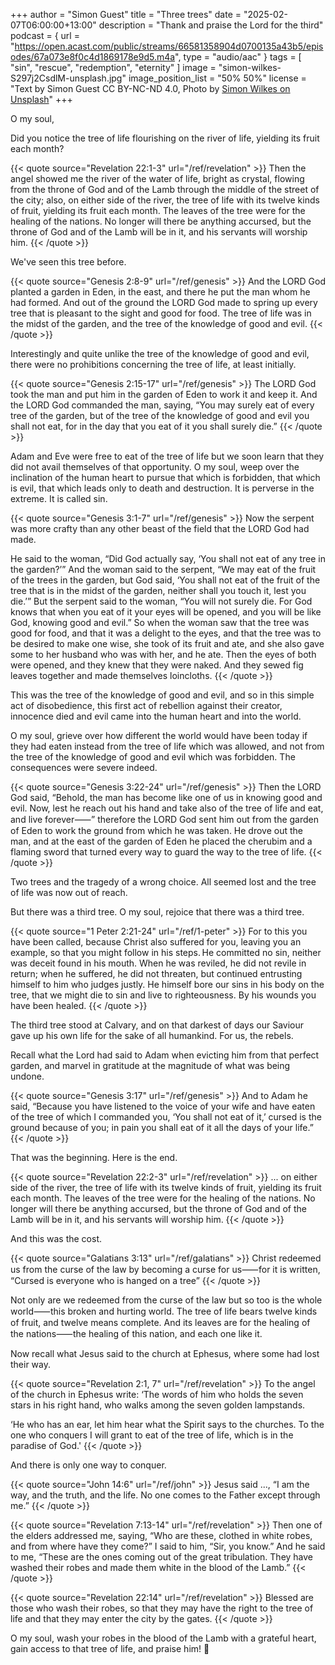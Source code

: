 +++
author = "Simon Guest"
title = "Three trees"
date = "2025-02-07T06:00:00+13:00"
description = "Thank and praise the Lord for the third"
podcast = { url = "https://open.acast.com/public/streams/66581358904d0700135a43b5/episodes/67a073e8f0c4d1869178e9d5.m4a", type = "audio/aac" }
tags = [ "sin", "rescue", "redemption", "eternity" ]
image = "simon-wilkes-S297j2CsdlM-unsplash.jpg"
image_position_list = "50% 50%"
license = "Text by Simon Guest CC BY-NC-ND 4.0, Photo by [Simon Wilkes on Unsplash](https://unsplash.com/photos/green-leafed-tree-surrounded-by-fog-during-daytime-S297j2CsdlM)"
+++

O my soul,

Did you notice the tree of life flourishing on the river of life, yielding its fruit each month?

{{< quote source="Revelation 22:1-3" url="/ref/revelation" >}}
Then the angel showed me the river of the water of life, bright as crystal, flowing from the throne of God and of the Lamb through the middle of the street of the city; also, on either side of the river, the tree of life with its twelve kinds of fruit, yielding its fruit each month. The leaves of the tree were for the healing of the nations. No longer will there be anything accursed, but the throne of God and of the Lamb will be in it, and his servants will worship him.
{{< /quote >}}

We've seen this tree before.

{{< quote source="Genesis 2:8-9" url="/ref/genesis" >}}
And the LORD God planted a garden in Eden, in the east, and there he put the man whom he had formed. And out of the ground the LORD God made to spring up every tree that is pleasant to the sight and good for food. The tree of life was in the midst of the garden, and the tree of the knowledge of good and evil.
{{< /quote >}}

Interestingly and quite unlike the tree of the knowledge of good and evil, there were no prohibitions concerning the tree of life, at least initially.

{{< quote source="Genesis 2:15-17" url="/ref/genesis" >}}
The LORD God took the man and put him in the garden of Eden to work it and keep it. And the LORD God commanded the man, saying, “You may surely eat of every tree of the garden, but of the tree of the knowledge of good and evil you shall not eat, for in the day that you eat of it you shall surely die.”
{{< /quote >}}

Adam and Eve were free to eat of the tree of life but we soon learn that they did not avail themselves of that opportunity. O my soul, weep over the inclination of the human heart to pursue that which is forbidden, that which is evil, that which leads only to death and destruction. It is perverse in the extreme. It is called sin.

{{< quote source="Genesis 3:1-7" url="/ref/genesis" >}}
Now the serpent was more crafty than any other beast of the field that the LORD God had made.

He said to the woman, “Did God actually say, ‘You shall not eat of any tree in the garden?’” And the woman said to the serpent, “We may eat of the fruit of the trees in the garden, but God said, ‘You shall not eat of the fruit of the tree that is in the midst of the garden, neither shall you touch it, lest you die.’” But the serpent said to the woman, “You will not surely die. For God knows that when you eat of it your eyes will be opened, and you will be like God, knowing good and evil.” So when the woman saw that the tree was good for food, and that it was a delight to the eyes, and that the tree was to be desired to make one wise, she took of its fruit and ate, and she also gave some to her husband who was with her, and he ate. Then the eyes of both were opened, and they knew that they were naked. And they sewed fig leaves together and made themselves loincloths.
{{< /quote >}}

This was the tree of the knowledge of good and evil, and so in this simple act of disobedience, this first act of rebellion against their creator, innocence died and evil came into the human heart and into the world.

O my soul, grieve over how different the world would have been today if they had eaten instead from the tree of life which was allowed, and not from the tree of the knowledge of good and evil which was forbidden. The consequences were severe indeed.

{{< quote source="Genesis 3:22-24" url="/ref/genesis" >}}
Then the LORD God said, “Behold, the man has become like one of us in knowing good and evil. Now, lest he reach out his hand and take also of the tree of life and eat, and live forever⸺” therefore the LORD God sent him out from the garden of Eden to work the ground from which he was taken. He drove out the man, and at the east of the garden of Eden he placed the cherubim and a flaming sword that turned every way to guard the way to the tree of life.
{{< /quote >}}

Two trees and the tragedy of a wrong choice. All seemed lost and the tree of life was now out of reach.

But there was a third tree. O my soul, rejoice that there was a third tree.

{{< quote source="1 Peter 2:21-24" url="/ref/1-peter" >}}
For to this you have been called, because Christ also suffered for you, leaving you an example, so that you might follow in his steps. He committed no sin, neither was deceit found in his mouth. When he was reviled, he did not revile in return; when he suffered, he did not threaten, but continued entrusting himself to him who judges justly. He himself bore our sins in his body on the tree, that we might die to sin and live to righteousness. By his wounds you have been healed.
{{< /quote >}}

The third tree stood at Calvary, and on that darkest of days our Saviour gave up his own life for the sake of all humankind. For us, the rebels.

Recall what the Lord had said to Adam when evicting him from that perfect garden, and marvel in gratitude at the magnitude of what was being undone.

{{< quote source="Genesis 3:17" url="/ref/genesis" >}}
And to Adam he said, “Because you have listened to the voice of your wife and have eaten of the tree of which I commanded you, ‘You shall not eat of it,’ cursed is the ground because of you; in pain you shall eat of it all the days of your life.”
{{< /quote >}}

That was the beginning. Here is the end.

{{< quote source="Revelation 22:2-3" url="/ref/revelation" >}}
... on either side of the river, the tree of life with its twelve kinds of fruit, yielding its fruit each month. The leaves of the tree were for the healing of the nations. No longer will there be anything accursed, but the throne of God and of the Lamb will be in it, and his servants will worship him.
{{< /quote >}}

And this was the cost.

{{< quote source="Galatians 3:13" url="/ref/galatians" >}}
Christ redeemed us from the curse of the law by becoming a curse for us⸺for it is written, “Cursed is everyone who is hanged on a tree”
{{< /quote >}}

Not only are we redeemed from the curse of the law but so too is the whole world⸺this broken and hurting world. The tree of life bears twelve kinds of fruit, and twelve means complete. And its leaves are for the healing of the nations⸺the healing of this nation, and each one like it.

Now recall what Jesus said to the church at Ephesus, where some had lost their way.

{{< quote source="Revelation 2:1, 7" url="/ref/revelation" >}}
To the angel of the church in Ephesus write: ‘The words of him who holds the seven stars in his right hand, who walks among the seven golden lampstands.

‘He who has an ear, let him hear what the Spirit says to the churches. To the one who conquers I will grant to eat of the tree of life, which is in the paradise of God.'
{{< /quote >}}

And there is only one way to conquer.

{{< quote source="John 14:6" url="/ref/john" >}}
Jesus said ..., “I am the way, and the truth, and the life. No one comes to the Father except through me.”
{{< /quote >}}

{{< quote source="Revelation 7:13-14" url="/ref/revelation" >}}
Then one of the elders addressed me, saying, “Who are these, clothed in white robes, and from where have they come?” I said to him, “Sir, you know.” And he said to me, “These are the ones coming out of the great tribulation. They have washed their robes and made them white in the blood of the Lamb.”
{{< /quote >}}

{{< quote source="Revelation 22:14" url="/ref/revelation" >}}
Blessed are those who wash their robes, so that they may have the right to the tree of life and that they may enter the city by the gates.
{{< /quote >}}

O my soul, wash your robes in the blood of the Lamb with a grateful heart, gain access to that tree of life, and praise him! 🙏

